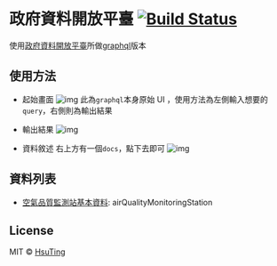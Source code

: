 # 政府資料開放平臺  [![Build Status][travis-image]][travis-url]
使用[政府資料開放平臺](http://data.gov.tw/)所做[graphql](https://open-data-tw.herokuapp.com/)版本

## 使用方法
- 起始畫面
![img](/open-data/imgs/init.png)
此為`graphql`本身原始 UI ，使用方法為左側輸入想要的`query`，右側則為輸出結果

- 輸出結果
![img](/open-data/imgs/result.png)

- 資料敘述
右上方有一個`docs`，點下去即可
![img](/open-data/imgs/description.png)


## 資料列表
- [空氣品質監測站基本資料](http://data.gov.tw/node/6075): airQualityMonitoringStation

## License
MIT © [HsuTing](http://hsuting.com)

[travis-image]: https://travis-ci.org/HsuTing/open-data.svg?branch=master
[travis-url]: https://travis-ci.org/HsuTing/open-data
